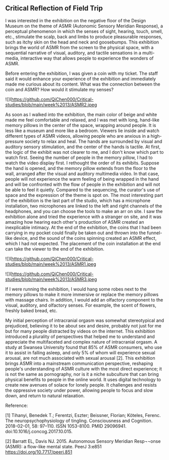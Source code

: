 ## Critical Reflection of Field Trip 

I was interested in the exhibition on the negative floor of the Design Museum on the theme of ASMR (Autonomic Sensory Meridian Response), a perceptual phenomenon in which the senses of sight, hearing, touch, smell, etc., stimulate the scalp, back and limbs to produce pleasurable responses, such as itchy skin on the head and neck and goosebumps. This exhibition brings the world of ASMR from the screen to the physical space, with a sequential narrative of visual, auditory, and tactile sensations in a multi-media, interactive way that allows people to experience the wonders of ASMR.

Before entering the exhibition, I was given a coin with my ticket. The staff said it would enhance your experience of the exhibition and immediately made me curious about its content. What was the connection between the coin and ASMR? How would it stimulate my senses?

![](https://github.com/QiChen000/Critical-studies/blob/main/week%2013/ASMR2.jpeg

As soon as I walked into the exhibition, the main color of beige and white made me feel comfortable and relaxed, and I was met with long, hand-like memory pillows in the center of the space, wrapping around people. It is less like a museum and more like a bedroom. Viewers lie inside and watch different types of ASMR videos, allowing people who are anxious in a high-pressure society to relax and heal. The hands are surrounded by visual and auditory sensory stimulation, and the center of the hands is tactile. At first, the logic of the exhibit was not clearer to me, and I don't know which part to watch first. Seeing the number of people in the memory pillow, I had to watch the video display first. I rethought the order of its exhibits. Suppose the hand is opened, and the memory pillow extends from the floor to the wall, arranged after the visual and auditory multimedia video. In that case, people will not experience the warm feeling of being wrapped in the hand and will be confronted with the flow of people in the exhibition and will not be able to feel it quietly. Compared to the sequencing, the curator's use of space and the expression of the theme is spot on. The most interesting part of the exhibition is the last part of the studio, which has a microphone installation, two microphones are linked to the left and right channels of the headphones, and you can choose the tools to make an arr on site. I saw the exhibition alone and tried the experience with a stranger on site, and it was amazing how hearing each other's production of ASMR created an inexplicable intimacy. At the end of the exhibition, the coins that I had been carrying in my pocket could finally be taken out and thrown into the funnel-like device, and the sound of the coins spinning created an ASMR effect, which I had not expected. The placement of the coin installation at the end can take the viewer to the end of the exhibition.

![](https://github.com/QiChen000/Critical-studies/blob/main/week%2013/ASMR1.jpeg

![](https://github.com/QiChen000/Critical-studies/blob/main/week%2013/ASMR3.jpeg

If I were running the exhibition, I would hang some robes next to the memory pillows to make it more immersive or replace the memory pillows with massage chairs. In addition, I would add an olfactory component to the visual, auditory, and olfactory senses. For example, the scent of flowers, freshly baked bread, etc.

My initial perception of intracranial orgasm was somewhat stereotypical and prejudiced, believing it to be about sex and desire, probably not just for me but for many people distracted by videos on the internet. This exhibition introduced a plurality of perspectives that helped me to understand and appreciate the multifaceted and complex nature of intracranial orgasm. A study at Swansea University found that 85% of ASMR consumers, who use it to assist in falling asleep, and only 5% of whom will experience sexual arousal, are not much associated with sexual arousal [2]. This exhibition brings ASMR into a mainstream communication perspective, reshaping people's understanding of ASMR culture with the most direct experience; it is not the same as pornography, nor is it a niche subculture that can bring physical benefits to people in the online world. It uses digital technology to create new avenues of solace for lonely people. It challenges and resists the oppressive society under power, allowing people to focus and slow down, and return to natural relaxation.

Reference:

[1] Tihanyi, Benedek T.; Ferentzi, Eszter; Beissner, Florian; Köteles, Ferenc. The neuropsychophysiology of tingling. Consciousness and Cognition. 2018-02-01, 58: 97–110. ISSN 1053-8100. PMID 29096941. doi:10.1016/j.concog.2017.10.015.

[2] Barratt EL, Davis NJ. 2015. Autonomous Sensory Meridian Resp¬¬onse (ASMR): a flow-like mental state. PeerJ 3:e851 https://doi.org/10.7717/peerj.851



